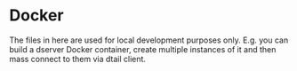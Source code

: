 # Docker

The files in here are used for local development purposes only. E.g. you can
build a dserver Docker container, create multiple instances of it and then
mass connect to them via dtail client.
